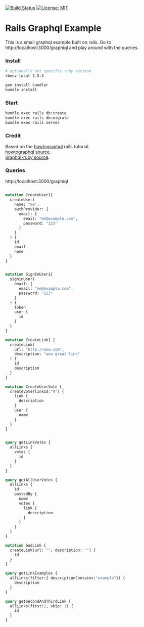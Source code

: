 [![Build Status](https://travis-ci.org/ConorSheehan1/rails-graphql-example.svg?branch=master)](https://travis-ci.org/ConorSheehan1/rails-graphql-example)
[![License: MIT](https://img.shields.io/badge/License-MIT-yellow.svg)](https://opensource.org/licenses/MIT)

# Rails Graphql Example
This is a small graphql example built on rails.
Go to http://localhost:3000/graphiql and play around with the queries.

### Install
```bash
# optionally set specific ruby version
rbenv local 2.5.3 

gem install bundler
bundle install
```

### Start
```bash
bundle exec rails db:create
bundle exec rails db:migrate
bundle exec rails server
```

### Credit
Based on the [howtographql](https://www.howtographql.com/graphql-ruby/1-getting-started/) rails tutorial.  
[howtographql source](https://github.com/howtographql/howtographql).  
[graphql-ruby source](https://github.com/howtographql/graphql-ruby).  


### Queries
http://localhost:3000/graphiql

```graphql

mutation CreateUser1{
  createUser(
    name: "me",
    authProvider: {
      email: {
        email: "me@example.com",
        password: "123"
      }
    }
  ) {
    id
    email
    name
  }
}


mutation SignInUser1{
  signinUser(
    email: {
      email: "me@example.com",
      password: "123"
    }
  ) {
    token
    user {
      id
    }
  }
}

mutation CreateLink1 {
  createLink(
    url: "http://wow.com",
    description: "wow great link"
  ) {
    id
    description
  }
}

mutation CreateUserVote {
  createVote(linkId:"9") {
    link {
      description
    }
    user {
      name
    }
  }
}


query getLinkVotes {
  allLinks {
    votes {
      id
    }
  }
}

query getAllUserVotes {
  allLinks {
    id
    postedBy {
      name
      votes {
        link {
          description
        }  
      }
    }
  }
}

mutation badLink {
  createLink(url: "", description: "") {
    id
  }
}

query getLinkExamples {
  allLinks(filter:{ descriptionContains:"example"}) {
    description
  }
}

query getSecondAndThirdLink {
  allLinks(first:2, skip: 1) {
    id
  }
}
```
